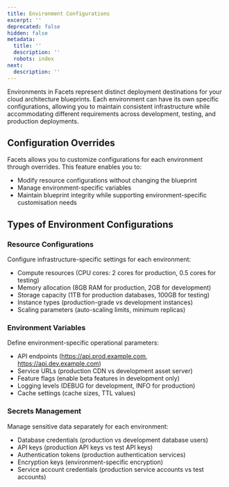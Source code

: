 ```yaml
---
title: Environment Configurations
excerpt: ''
deprecated: false
hidden: false
metadata:
  title: ''
  description: ''
  robots: index
next:
  description: ''
---
```

Environments in Facets represent distinct deployment destinations for your cloud architecture blueprints. Each environment can have its own specific configurations, allowing you to maintain consistent infrastructure while accommodating different requirements across development, testing, and production deployments.

## Configuration Overrides

Facets allows you to customize configurations for each environment through overrides. This feature enables you to:

- Modify resource configurations without changing the blueprint
- Manage environment-specific variables
- Maintain blueprint integrity while supporting environment-specific customisation needs

## Types of Environment Configurations

### Resource Configurations

Configure infrastructure-specific settings for each environment:

- Compute resources (CPU cores: 2 cores for production, 0.5 cores for testing)
- Memory allocation (8GB RAM for production, 2GB for development)
- Storage capacity (1TB for production databases, 100GB for testing)
- Instance types (production-grade vs development instances)
- Scaling parameters (auto-scaling limits, minimum replicas)

### Environment Variables

Define environment-specific operational parameters:

- API endpoints (<https://api.prod.example.com>, <https://api.dev.example.com>)
- Service URLs (production CDN vs development asset server)
- Feature flags (enable beta features in development only)
- Logging levels (DEBUG for development, INFO for production)
- Cache settings (cache sizes, TTL values)

### Secrets Management

Manage sensitive data separately for each environment:

- Database credentials (production vs development database users)
- API keys (production API keys vs test API keys)
- Authentication tokens (production authentication services)
- Encryption keys (environment-specific encryption)
- Service account credentials (production service accounts vs test accounts)